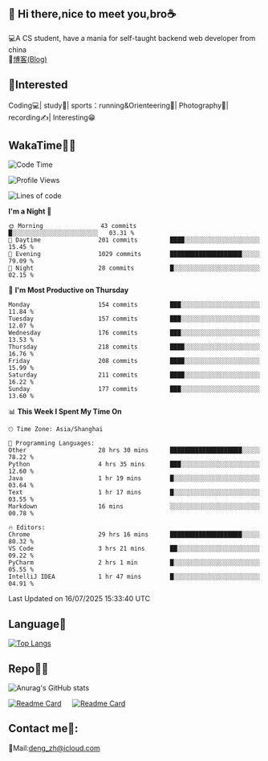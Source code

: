 👋 Hi there,nice to meet you,bro☕
---
💻A CS student, have a mania for self-taught backend web developer from china   
📌[博客(Blog)](https://github.com/HealUP/MyBlog)

 <!-- waka-box start -->
 <!-- waka-box end -->
 
🧲**Interested**
--
Coding💻| study📖| sports：running&Orienteering🏃‍| Photography📸| recording✍️| Interesting😁

WakaTime👨‍💻
---
<!--START_SECTION:waka-->
![Code Time](http://img.shields.io/badge/Code%20Time-3%2C286%20hrs-blue)

![Profile Views](http://img.shields.io/badge/Profile%20Views-0-blue)

![Lines of code](https://img.shields.io/badge/From%20Hello%20World%20I%27ve%20Written-205.1%20thousand%20lines%20of%20code-blue)

**I'm a Night 🦉** 

```text
🌞 Morning                43 commits          █░░░░░░░░░░░░░░░░░░░░░░░░   03.31 % 
🌆 Daytime                201 commits         ████░░░░░░░░░░░░░░░░░░░░░   15.45 % 
🌃 Evening                1029 commits        ████████████████████░░░░░   79.09 % 
🌙 Night                  28 commits          █░░░░░░░░░░░░░░░░░░░░░░░░   02.15 % 
```
📅 **I'm Most Productive on Thursday** 

```text
Monday                   154 commits         ███░░░░░░░░░░░░░░░░░░░░░░   11.84 % 
Tuesday                  157 commits         ███░░░░░░░░░░░░░░░░░░░░░░   12.07 % 
Wednesday                176 commits         ███░░░░░░░░░░░░░░░░░░░░░░   13.53 % 
Thursday                 218 commits         ████░░░░░░░░░░░░░░░░░░░░░   16.76 % 
Friday                   208 commits         ████░░░░░░░░░░░░░░░░░░░░░   15.99 % 
Saturday                 211 commits         ████░░░░░░░░░░░░░░░░░░░░░   16.22 % 
Sunday                   177 commits         ███░░░░░░░░░░░░░░░░░░░░░░   13.60 % 
```


📊 **This Week I Spent My Time On** 

```text
🕑︎ Time Zone: Asia/Shanghai

💬 Programming Languages: 
Other                    28 hrs 30 mins      ████████████████████░░░░░   78.22 % 
Python                   4 hrs 35 mins       ███░░░░░░░░░░░░░░░░░░░░░░   12.60 % 
Java                     1 hr 19 mins        █░░░░░░░░░░░░░░░░░░░░░░░░   03.64 % 
Text                     1 hr 17 mins        █░░░░░░░░░░░░░░░░░░░░░░░░   03.55 % 
Markdown                 16 mins             ░░░░░░░░░░░░░░░░░░░░░░░░░   00.78 % 

🔥 Editors: 
Chrome                   29 hrs 16 mins      ████████████████████░░░░░   80.32 % 
VS Code                  3 hrs 21 mins       ██░░░░░░░░░░░░░░░░░░░░░░░   09.22 % 
PyCharm                  2 hrs 1 min         █░░░░░░░░░░░░░░░░░░░░░░░░   05.55 % 
IntelliJ IDEA            1 hr 47 mins        █░░░░░░░░░░░░░░░░░░░░░░░░   04.91 % 
```


 Last Updated on 16/07/2025 15:33:40 UTC
<!--END_SECTION:waka-->

Language🚀
---
[![Top Langs](https://github-readme-stats.vercel.app/api/top-langs/?username=HealUP&layout=compact&hide_border=true)](https://github.com/HealUP)

Repo🧑‍💻
---
![Anurag's GitHub stats](https://github-readme-stats.vercel.app/api?username=HealUP&count_private=true&show_icons=true&theme=gruvbox&hide_border=true) 

[![Readme Card](https://github-readme-stats.vercel.app/api/pin/?username=HealUP&repo=InternetEy&theme=transparent)](https://github.com/HealUP/InternetEy) &emsp;
[![Readme Card](https://github-readme-stats.vercel.app/api/pin/?username=HealUP&repo=CampusExperience&theme=transparent)](https://github.com/HealUP/CampusExperience)


Contact me📱:
---
📮Mail:deng_zh@icloud.com  
